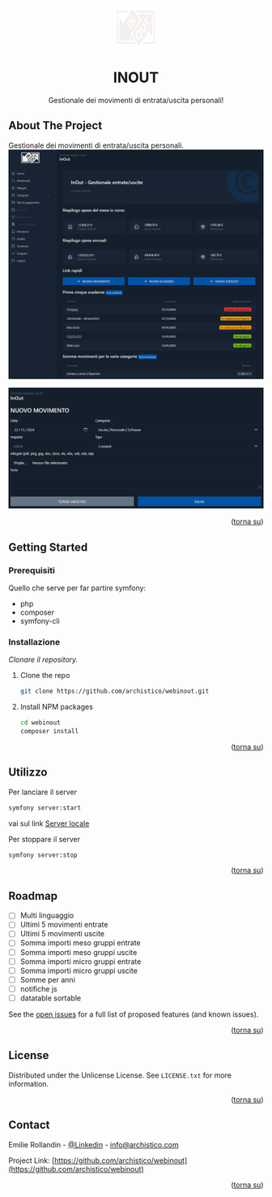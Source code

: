 <a id="readme-top"></a>

<!-- PROJECT LOGO -->
<br />
<div align="center">
  <a href="https://github.com/archistico/webinout">
    <img src="https://github.com/archistico/webinout/raw/refs/heads/main/public/logo.svg" alt="Logo" width="80" height="80">
  </a>

  <h1 align="center">INOUT</h1>
  <p align="center">
    Gestionale dei movimenti di entrata/uscita personali!
  </p>
</div>

<!-- ABOUT THE PROJECT -->
## About The Project

Gestionale dei movimenti di entrata/uscita personali.  
![screenshot1](https://raw.githubusercontent.com/archistico/webinout/refs/heads/main/screenshot1.png)

![screenshot2](https://raw.githubusercontent.com/archistico/webinout/refs/heads/main/screenshot2.png)

<p align="right">(<a href="#readme-top">torna su</a>)</p>

<!-- GETTING STARTED -->
## Getting Started

### Prerequisiti

Quello che serve per far partire symfony:
* php
* composer
* symfony-cli

### Installazione

_Clonare il repository._

1. Clone the repo
   ```bash
   git clone https://github.com/archistico/webinout.git
   ```
2. Install NPM packages
   ```bash
   cd webinout
   composer install
   ```

<p align="right">(<a href="#readme-top">torna su</a>)</p>

<!-- USAGE EXAMPLES -->
## Utilizzo
Per lanciare il server
```bash
symfony server:start
```
vai sul link
<a href="https://127.0.0.1:8000">Server locale</a>

Per stoppare il server
```bash
symfony server:stop
```

<p align="right">(<a href="#readme-top">torna su</a>)</p>

<!-- ROADMAP -->
## Roadmap

- [ ] Multi linguaggio
- [ ] Ultimi 5 movimenti entrate
- [ ] Ultimi 5 movimenti uscite
- [ ] Somma importi meso gruppi entrate
- [ ] Somma importi meso gruppi uscite
- [ ] Somma importi micro gruppi entrate
- [ ] Somma importi micro gruppi uscite
- [ ] Somme per anni
- [ ] notifiche js
- [ ] datatable sortable

See the [open issues](https://github.com/archistico/webinout/issues) for a full list of proposed features (and known issues).

<p align="right">(<a href="#readme-top">torna su</a>)</p>

<!-- LICENSE -->
## License

Distributed under the Unlicense License. See `LICENSE.txt` for more information.

<p align="right">(<a href="#readme-top">torna su</a>)</p>

<!-- CONTACT -->
## Contact

Emilie Rollandin - [@Linkedin](https://www.linkedin.com/in/emilie-rollandin-a8a5831a6/) - info@archistico.com

Project Link: [https://github.com/archistico/webinout](https://github.com/archistico/webinout)

<p align="right">(<a href="#readme-top">torna su</a>)</p>
